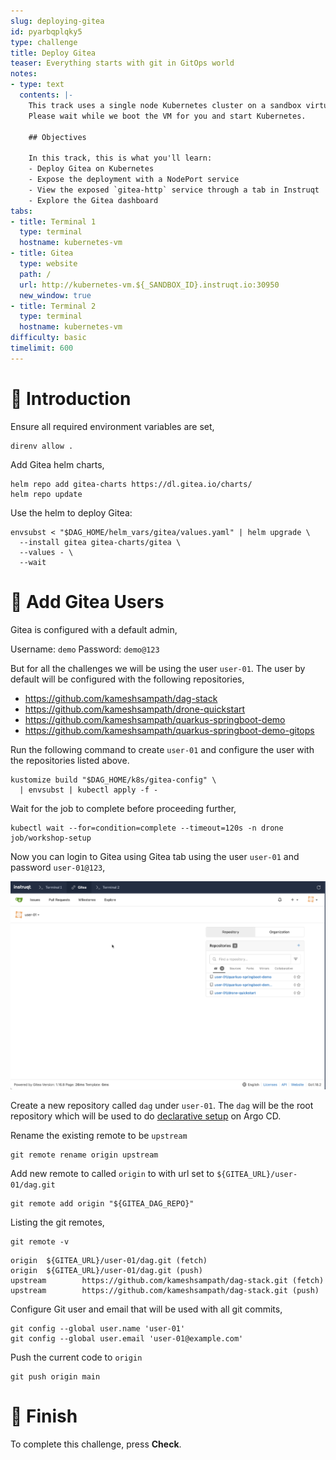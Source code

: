 ```yaml
---
slug: deploying-gitea
id: pyarbqplqky5
type: challenge
title: Deploy Gitea
teaser: Everything starts with git in GitOps world
notes:
- type: text
  contents: |-
    This track uses a single node Kubernetes cluster on a sandbox virtual machine.
    Please wait while we boot the VM for you and start Kubernetes.

    ## Objectives

    In this track, this is what you'll learn:
    - Deploy Gitea on Kubernetes
    - Expose the deployment with a NodePort service
    - View the exposed `gitea-http` service through a tab in Instruqt
    - Explore the Gitea dashboard
tabs:
- title: Terminal 1
  type: terminal
  hostname: kubernetes-vm
- title: Gitea
  type: website
  path: /
  url: http://kubernetes-vm.${_SANDBOX_ID}.instruqt.io:30950
  new_window: true
- title: Terminal 2
  type: terminal
  hostname: kubernetes-vm
difficulty: basic
timelimit: 600
---
```


👋 Introduction
===============

Ensure all required environment variables are set,

```shell
direnv allow .
```

Add Gitea helm charts,

```shell
helm repo add gitea-charts https://dl.gitea.io/charts/
helm repo update
```

Use the helm to deploy Gitea:

```shell
envsubst < "$DAG_HOME/helm_vars/gitea/values.yaml" | helm upgrade \
  --install gitea gitea-charts/gitea \
  --values - \
  --wait
```

👤 Add Gitea Users
==================

Gitea is configured with a default admin,

Username: ```demo```
Password: ```demo@123```

But for all the challenges we will be using the user `user-01`. The user by default will be configured with the following repositories,

- <https://github.com/kameshsampath/dag-stack>
- <https://github.com/kameshsampath/drone-quickstart>
- <https://github.com/kameshsampath/quarkus-springboot-demo>
- <https://github.com/kameshsampath/quarkus-springboot-demo-gitops>

Run the following command to create `user-01` and configure the user with the repositories listed above.

```shell
kustomize build "$DAG_HOME/k8s/gitea-config" \
  | envsubst | kubectl apply -f -
```

Wait for the job to complete before proceeding further,

```shell
kubectl wait --for=condition=complete --timeout=120s -n drone job/workshop-setup
```

Now you can login to Gitea using Gitea tab using the user `user-01` and password `user-01@123`,

![Gitea Dashboard](../assets/gitea-user-dashboard.png)

Create a new repository called `dag` under `user-01`. The `dag` will be the root  repository which will be used to do [declarative setup](https://argo-cd.readthedocs.io/en/stable/operator-manual/declarative-setup/) on Argo CD.

Rename the existing remote to be `upstream`

```shell
git remote rename origin upstream
```

Add new remote to called `origin` to with url set to `${GITEA_URL}/user-01/dag.git`

```shell
git remote add origin "${GITEA_DAG_REPO}"
```

Listing the git remotes,

```shell
git remote -v
```

```text
origin  ${GITEA_URL}/user-01/dag.git (fetch)
origin  ${GITEA_URL}/user-01/dag.git (push)
upstream        https://github.com/kameshsampath/dag-stack.git (fetch)
upstream        https://github.com/kameshsampath/dag-stack.git (push)
```

Configure Git user and email that will be used with all git commits,

```shell
git config --global user.name 'user-01'
git config --global user.email 'user-01@example.com'
```

Push the current code to `origin`

```shell
git push origin main
```

🏁 Finish
=========

To complete this challenge, press **Check**.
